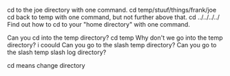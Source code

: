 cd to the joe directory with one command.
cd temp/stuuf/things/frank/joe
cd back to temp with one command, but not further above that.
cd ../../../../
Find out how to cd to your "home directory" with one command.



Can you cd into the temp directory?
cd temp
Why don't we go into the temp directory?
i coould
Can you go to the slash temp directory?
Can you go to the slash temp slash log directory?

cd means change directory
